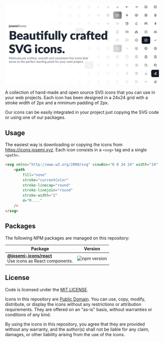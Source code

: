 ![josemi/icons header](./assets//og.png)

A collection of hand-made and open source SVG icons that you can use in your web projects. Each icon has been designed in a 24x24 grid with a stroke width of 2px and a minimum padding of 2px.

Our icons can be easily integrated in your project just copying the SVG code or using one of our packages.

## Usage

The easiest way is downloading or copying the icons from https://icons.josemi.xyz. Each icon consists in a `<svg>` tag and a single `<path>`.

```html
<svg xmlns="http://www.w3.org/2000/svg" viewBox="0 0 24 24" width="24" height="24">
    <path
        fill="none"
        stroke="currentColor"
        stroke-linecap="round"
        stroke-linejoin="round"
        stroke-width="2"
        d="M...."
    />
</svg>
```

## Packages

The following NPM packages are managed on this repository:

| Package | Version |
| ------- | ------- |
| **[@josemi-icons/react](./packages/react)** <br />Use icons as React components. | ![npm version](https://badgen.net/npm/v/%40josemi-icons/react?labelColor=1d2734&color=21bf81) |

## License

Code is licensed under the [MIT LICENSE](./LICENSE).

Icons in this repository are [Public Domain](https://creativecommons.org/publicdomain/zero/1.0/). You can use, copy, modify, distribute, or display the icons without any restrictions or attribution requirements. They are offered on an "as-is" basis, without warranties or conditions of any kind.

By using the icons in this repository, you agree that they are provided without any warranty, and the author(s) shall not be liable for any claim, damages, or other liability arising from the use of the icons.
